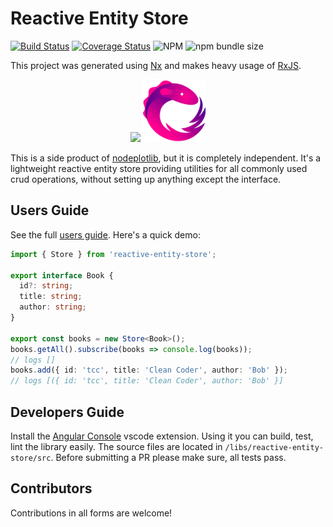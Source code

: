 # Reactive Entity Store

[![Build Status](https://travis-ci.com/ngfelixl/reactive-entity-store.svg?branch=master)](https://travis-ci.com/ngfelixl/reactive-entity-store)
[![Coverage Status](https://coveralls.io/repos/github/ngfelixl/reactive-entity-store/badge.svg?branch=master)](https://coveralls.io/github/ngfelixl/reactive-entity-store?branch=master)
![NPM](https://img.shields.io/npm/l/reactive-entity-store.svg)
![npm bundle size](https://img.shields.io/bundlephobia/minzip/reactive-entity-store.svg)

This project was generated using [Nx](https://nx.dev) and makes heavy usage of [RxJS](https://rxjs.dev).

<p align="center">
  <img src="https://raw.githubusercontent.com/nrwl/nx/master/nx-logo.png" height="100">
  <img src="https://raw.githubusercontent.com/ReactiveX/rxjs/master/doc/asset/Rx_Logo_S.png" height="100">
</p>

This is a side product of [nodeplotlib](https://github.com/ngfelixl/nodeplotlib-nx), but it is
completely independent. It's a lightweight reactive entity store providing utilities
for all commonly used crud operations, without setting up anything except the interface.

## Users Guide

See the full [users guide](https://github.com/ngfelixl/reactive-entity-store/blob/master/libs/reactive-entity-store).
Here's a quick demo:

```ts
import { Store } from 'reactive-entity-store';

export interface Book {
  id?: string;
  title: string;
  author: string;
}

export const books = new Store<Book>();
books.getAll().subscribe(books => console.log(books));
// logs []
books.add({ id: 'tcc', title: 'Clean Coder', author: 'Bob' });
// logs [({ id: 'tcc', title: 'Clean Coder', author: 'Bob' }]
```

## Developers Guide

Install the [Angular Console](https://marketplace.visualstudio.com/itemdetails?itemName=nrwl.angular-console) vscode extension. 
Using it you can build, test, lint the library easily. The source files are located in `/libs/reactive-entity-store/src`.
Before submitting a PR please make sure, all tests pass.

## Contributors

Contributions in all forms are welcome!